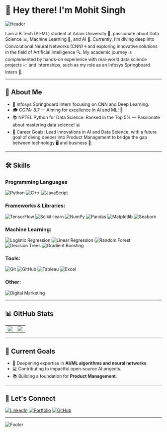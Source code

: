 # 👋 Hey there! I'm Mohit Singh

![Header](https://capsule-render.vercel.app/api?type=waving&color=gradient&height=200&section=header&text=🚀%20Welcome%20to%20My%20GitHub%20Profile!%20✨&fontSize=40&fontColor=ffffff)

I am a B.Tech (AI-ML) student at Adani University 🏫, passionate about Data Science 📊, Machine Learning 🤖, and AI 🧠. Currently, I’m diving deep into Convolutional Neural Networks (CNN) 🌀 and exploring innovative solutions in the field of Artificial Intelligence 🔍. My academic journey is complemented by hands-on experience with real-world data science projects 📈 and internships, such as my role as an Infosys Springboard Intern 💼.

---

## 🌟 **About Me**
- 🚀 Infosys Springboard Intern focusing on CNN and Deep Learning.
- 🎓 CGPA: 8.7 — Aiming for excellence in AI and ML! 💪
- 📚 NPTEL Python for Data Science: Ranked in the Top 5% — Passionate about mastering data science! 📊
- 🎯 Career Goals: Lead innovations in AI and Data Science, with a future goal of diving deeper into Product Management to bridge the gap between technology 🖥️ and business 💼.

---

## 🛠️ **Skills**
### **Programming Languages**
![Python](https://img.shields.io/badge/Python-3776AB?style=for-the-badge&logo=python&logoColor=white) ![C++](https://img.shields.io/badge/C%2B%2B-00599C?style=for-the-badge&logo=cplusplus&logoColor=white) ![JavaScript](https://img.shields.io/badge/JavaScript-F7DF1E?style=for-the-badge&logo=javascript&logoColor=black)

### **Frameworks & Libraries**: 
  ![TensorFlow](https://img.shields.io/badge/TensorFlow-FF6F00?style=for-the-badge&logo=tensorflow&logoColor=white) ![Scikit-learn](https://img.shields.io/badge/Scikit--learn-F7931E?style=for-the-badge&logo=scikit-learn&logoColor=white) ![NumPy](https://img.shields.io/badge/NumPy-013243?style=for-the-badge&logo=numpy&logoColor=white) ![Pandas](https://img.shields.io/badge/Pandas-150458?style=for-the-badge&logo=pandas&logoColor=white) 
  ![Matplotlib](https://img.shields.io/badge/Matplotlib-003B57?style=for-the-badge&logo=matplotlib&logoColor=white) ![Seaborn](https://img.shields.io/badge/Seaborn-9D5B6E?style=for-the-badge&logo=seaborn&logoColor=white)

### **Machine Learning**: 
  ![Logistic Regression](https://img.shields.io/badge/Logistic%20Regression-FF6347?style=for-the-badge&logo=logistic&logoColor=white) ![Linear Regression](https://img.shields.io/badge/Linear%20Regression-1E90FF?style=for-the-badge&logo=linear&logoColor=white) ![Random Forest](https://img.shields.io/badge/Random%20Forest-32CD32?style=for-the-badge&logo=random%20forest&logoColor=white) ![Decision Trees](https://img.shields.io/badge/Decision%20Trees-FF6347?style=for-the-badge&logo=decision%20tree&logoColor=white) ![Gradient Boosting](https://img.shields.io/badge/Gradient%20Boosting-FFD700?style=for-the-badge&logo=gradient%20boosting&logoColor=white)

### **Tools**: 
  ![Git](https://img.shields.io/badge/Git-F05032?style=for-the-badge&logo=git&logoColor=white) ![GitHub](https://img.shields.io/badge/GitHub-181717?style=for-the-badge&logo=github&logoColor=white) 
  ![Tableau](https://img.shields.io/badge/Tableau-E97627?style=for-the-badge&logo=tableau&logoColor=white) ![Excel](https://img.shields.io/badge/Excel-217346?style=for-the-badge&logo=microsoft-excel&logoColor=white)

### **Other**: 
  ![Digital Marketing](https://img.shields.io/badge/Digital%20Marketing-F1C232?style=for-the-badge&logo=marketing&logoColor=white)

---

## 📊 **GitHub Stats**
<table>
<tr>
<td>
<img src="https://github-readme-stats.vercel.app/api?username=YourGitHubUsername&show_icons=true&theme=radical" />
</td>
<td>
<img src="https://github-readme-streak-stats.herokuapp.com/?user=YourGitHubUsername&theme=radical" />
</td>
</tr>
</table>

---

## 🎯 **Current Goals**
- 🌱 Deepening expertise in **AI/ML algorithms and neural networks**.
- 💻 Contributing to impactful open-source AI projects.
- 📚 Building a foundation for **Product Management**.

---

## 🔗 **Let's Connect**
[![LinkedIn](https://img.shields.io/badge/LinkedIn-0A66C2?style=for-the-badge&logo=linkedin&logoColor=white)](https://www.linkedin.com/in/Mohit028)
[![Portfolio](https://img.shields.io/badge/Portfolio-FFA500?style=for-the-badge&logo=firefox&logoColor=white)](https://mohitsingh.me)
[![GitHub](https://img.shields.io/badge/GitHub-181717?style=for-the-badge&logo=github&logoColor=white)](https://github.com/MohitSIngh351)

---

![Footer](https://capsule-render.vercel.app/api?type=waving&color=0:1abc9c,100:16a085&height=100&section=footer)
